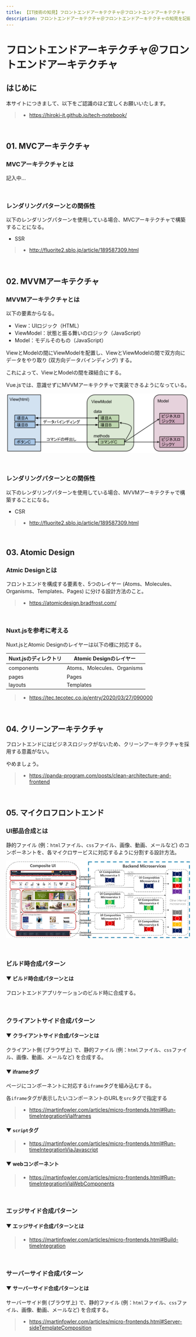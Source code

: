 ```yaml
---
title: 【IT技術の知見】フロントエンドアーキテクチャ＠フロントエンドアーキテクチャ
description: フロントエンドアーキテクチャ＠フロントエンドアーキテクチャの知見を記録しています。
---
```


# フロントエンドアーキテクチャ＠フロントエンドアーキテクチャ

## はじめに

本サイトにつきまして、以下をご認識のほど宜しくお願いいたします。

> - https://hiroki-it.github.io/tech-notebook/

<br>

## 01. MVCアーキテクチャ

### MVCアーキテクチャとは

記入中...

<br>

### レンダリングパターンとの関係性

以下のレンダリングパターンを使用している場合、MVCアーキテクチャで構築することになる。

- SSR

> - http://fluorite2.sblo.jp/article/189587309.html

<br>

## 02. MVVMアーキテクチャ

### MVVMアーキテクチャとは

以下の要素からなる。

- View：UIロジック（HTML）
- ViewModel：状態と振る舞いのロジック（JavaScript）
- Model：モデルそのもの（JavaScript）

ViewとModelの間にViewModelを配置し、ViewとViewModelの間で双方向にデータをやり取り (双方向データバインディング) する。

これによって、ViewとModelの間を疎結合にする。

Vue.jsでは、意識せずにMVVMアーキテクチャで実装できるようになっている。

![一般的なMVVMアーキテクチャ](https://raw.githubusercontent.com/hiroki-it/tech-notebook-images/master/images/一般的なMVVMアーキテクチャ.png)

<br>

### レンダリングパターンとの関係性

以下のレンダリングパターンを使用している場合、MVVMアーキテクチャで構築することになる。

- CSR

> - http://fluorite2.sblo.jp/article/189587309.html

<br>

## 03. Atomic Design

### Atmic Designとは

フロントエンドを構成する要素を、5つのレイヤー (Atoms、Molecules、Organisms、Templates、Pages) に分ける設計方法のこと。

> - https://atomicdesign.bradfrost.com/

<br>

### Nuxt.jsを参考に考える

Nuxt.jsとAtomic Designのレイヤーは以下の様に対応する。

| Nuxt.jsのディレクトリ | Atomic Designのレイヤー     |
| --------------------- | --------------------------- |
| components            | Atoms、Molecules、Organisms |
| pages                 | Pages                       |
| layouts               | Templates                   |

> - https://tec.tecotec.co.jp/entry/2020/03/27/090000

<br>

## 04. クリーンアーキテクチャ

フロントエンドにはビジネスロジックがないため、クリーンアーキテクチャを採用する意義がない。

やめましょう。

> - https://panda-program.com/posts/clean-architecture-and-frontend

<br>

## 05. マイクロフロントエンド

### UI部品合成とは

静的ファイル (例：`html`ファイル、`css`ファイル、画像、動画、メールなど) のコンポーネントを、各マイクロサービスに対応するように分割する設計方法。

![composite-ui](https://raw.githubusercontent.com/hiroki-it/tech-notebook-images/master/images/composite-ui.png)

<br>

### ビルド時合成パターン

#### ▼ ビルド時合成パターンとは

フロントエンドアプリケーションのビルド時に合成する。

<br>

### クライアントサイド合成パターン

#### ▼ クライアントサイド合成パターンとは

クライアント側 (ブラウザ上) で、静的ファイル (例：`html`ファイル、`css`ファイル、画像、動画、メールなど) を合成する。

#### ▼ iframeタグ

ページにコンポーネントに対応する`iframe`タグを組み込むする。

各`iframe`タグが表示したいコンポーネントのURLを`src`タグで指定する

> - https://martinfowler.com/articles/micro-frontends.html#Run-timeIntegrationViaIframes

#### ▼ `script`タグ

> - https://martinfowler.com/articles/micro-frontends.html#Run-timeIntegrationViaJavascript

#### ▼ webコンポーネント

> - https://martinfowler.com/articles/micro-frontends.html#Run-timeIntegrationViaWebComponents

<br>

### エッジサイド合成パターン

#### ▼ エッジサイド合成パターンとは

> - https://martinfowler.com/articles/micro-frontends.html#Build-timeIntegration

<br>

### サーバーサイド合成パターン

#### ▼ サーバーサイド合成パターンとは

サーバーサイド側 (ブラウザ上) で、静的ファイル (例：`html`ファイル、`css`ファイル、画像、動画、メールなど) を合成する。

> - https://martinfowler.com/articles/micro-frontends.html#Server-sideTemplateComposition

<br>
